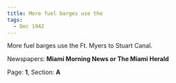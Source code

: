 ```yaml
---  
title: More fuel barges use the  
tags:  
  - Dec 1942  
---  
```

  
More fuel barges use the Ft. Myers to Stuart Canal.  
  
Newspapers: **Miami Morning News or The Miami Herald**  
  
Page: **1**, Section: **A** 
